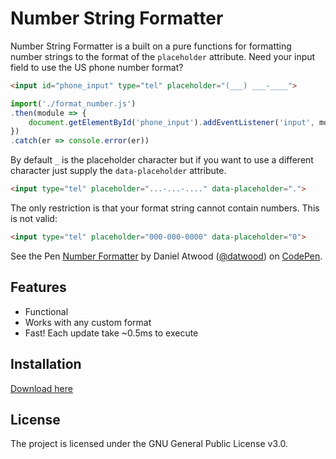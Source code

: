 # Number String Formatter

Number String Formatter is a built on a pure functions for formatting number strings to the format of the `placeholder` attribute. Need your input field to use the US phone number format?
```html
<input id="phone_input" type="tel" placeholder="(___) ___-____">
```
```javascript
import('./format_number.js')
.then(module => {
    document.getElementById('phone_input').addEventListener('input', module.format_input)
})
.catch(er => console.error(er))
```
By default `_` is the placeholder character but if you want to use a different character just supply the `data-placeholder` attribute.
```html
<input type="tel" placeholder="...-...-...." data-placeholder=".">
```
The only restriction is that your format string cannot contain numbers. This is not valid:
```html
<input type="tel" placeholder="000-000-0000" data-placeholder="0">
```
<p data-height="384" data-theme-id="0" data-slug-hash="NOpgNe" data-default-tab="result" data-user="datwood" data-pen-title="US Number Formatter v2" class="codepen">See the Pen <a href="https://codepen.io/datwood/pen/NOpgNe/">Number Formatter</a> by Daniel Atwood (<a href="https://codepen.io/datwood">@datwood</a>) on <a href="https://codepen.io">CodePen</a>.</p>
<script async src="https://static.codepen.io/assets/embed/ei.js"></script>

## Features
- Functional
- Works with any custom format
- Fast! Each update take ~0.5ms to execute

## Installation
[Download here](https://gitlab.com/datwood/phone-number-formatting/raw/master/format_number.js)

## License

The project is licensed under the GNU General Public License v3.0.